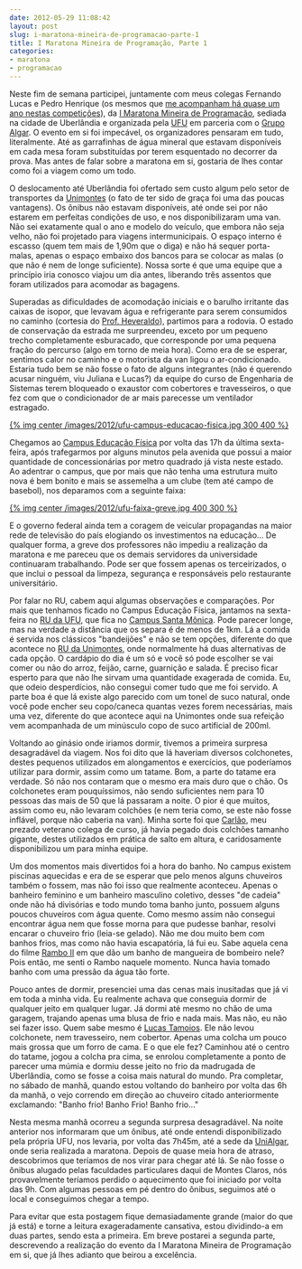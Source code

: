 ```yaml
---
date: 2012-05-29 11:08:42
layout: post
slug: i-maratona-mineira-de-programacao-parte-1
title: I Maratona Mineira de Programação, Parte 1
categories:
- maratona
- programacao
---
```


Neste fim de semana participei, juntamente com meus colegas Fernando Lucas e Pedro Henrique (os mesmos que [me acompanham há quase um ano nestas competições](http://blog.myhro.info/2011/06/saldo-da-maratona/)), da [I Maratona Mineira de Programação](http://wiki.facom.ufu.br/maratonamineira/tiki-index.php?page=Maratona+Mineira+de+Programa%C3%A7%C3%A3o), sediada na cidade de Uberlândia e organizada pela [UFU](http://www.ufu.br/) em parceria com o [Grupo Algar](http://www.algar.com.br/). O evento em si foi impecável, os organizadores pensaram em tudo, literalmente. Até as garrafinhas de água mineral que estavam disponíveis em cada mesa foram substituídas por terem esquentado no decorrer da prova. Mas antes de falar sobre a maratona em si, gostaria de lhes contar como foi a viagem como um todo.

O deslocamento até Uberlândia foi ofertado sem custo algum pelo setor de transportes da [Unimontes](http://www.unimontes.br/) (o fato de ter sido de graça foi uma das poucas vantagens). Os ônibus não estavam disponíveis, até onde sei por não estarem em perfeitas condições de uso, e nos disponibilizaram uma van. Não sei exatamente qual o ano e modelo do veículo, que embora não seja velho, não foi projetado para viagens intermunicipais. O espaço interno é escasso (quem tem mais de 1,90m que o diga) e não há sequer porta-malas, apenas o espaço embaixo dos bancos para se colocar as malas (o que não é nem de longe suficiente). Nossa sorte é que uma equipe que a princípio iria conosco viajou um dia antes, liberando três assentos que foram utilizados para acomodar as bagagens.

Superadas as dificuldades de acomodação iniciais e o barulho irritante das caixas de isopor, que levavam água e refrigerante para serem consumidos no caminho (cortesia do [Prof. Heveraldo](http://buscatextual.cnpq.br/buscatextual/visualizacv.do?id=K4758727J6)), partimos para a rodovia. O estado de conservação da estrada me surpreendeu, exceto por um pequeno trecho completamente esburacado, que corresponde por uma pequena fração do percurso (algo em torno de meia hora). Como era de se esperar, sentimos calor no caminho e o motorista da van ligou o ar-condicionado. Estaria tudo bem se não fosse o fato de alguns integrantes (não é querendo acusar ninguém, viu Juliana e Lucas?) da equipe do curso de Engenharia de Sistemas terem bloqueado o exaustor com cobertores e travesseiros, o que fez com que o condicionador de ar mais parecesse um ventilador estragado.

[{% img center /images/2012/ufu-campus-educacao-fisica.jpg 300 400 %}](/images/2012/ufu-campus-educacao-fisica.jpg)

Chegamos ao [Campus Educação Física](http://www.ufu.br/pagina/campus-educa%C3%A7%C3%A3o-f%C3%ADsica) por volta das 17h da última sexta-feira, após trafegarmos por alguns minutos pela avenida que possui a maior quantidade de concessionárias por metro quadrado já vista neste estado. Ao adentrar o campus, que por mais que não tenha uma estrutura muito nova é bem bonito e mais se assemelha a um clube (tem até campo de basebol), nos deparamos com a seguinte faixa:

[{% img center /images/2012/ufu-faixa-greve.jpg 400 300 %}](/images/2012/ufu-faixa-greve.jpg)

E o governo federal ainda tem a coragem de veicular propagandas na maior rede de televisão do país elogiando os investimentos na educação... De qualquer forma, a greve dos professores não impediu a realização da maratona e me pareceu que os demais servidores da universidade continuaram trabalhando. Pode ser que fossem apenas os terceirizados, o que inclui o pessoal da limpeza, segurança e responsáveis pelo restaurante universitário.

Por falar no RU, cabem aqui algumas observações e comparações. Por mais que tenhamos ficado no Campus Educação Física, jantamos na sexta-feira no [RU da UFU](http://www.rusantamonica.ufu.br/), que fica no [Campus Santa Mônica](http://www.ufu.br/pagina/campus-santa-monica). Pode parecer longe, mas na verdade a distância que os separa é de menos de 1km. Lá a comida é servida nos clássicos "bandeijões" e não se tem opções, diferente do que acontece no [RU da Unimontes](http://www.ru.unimontes.br/), onde normalmente há duas alternativas de cada opção. O cardápio do dia é um só e você só pode escolher se vai comer ou não do arroz, feijão, carne, guarnição e salada. É preciso ficar esperto para que não lhe sirvam uma quantidade exagerada de comida. Eu, que odeio desperdícios, não consegui comer tudo que me foi servido. A parte boa é que lá existe algo parecido com um tonel de suco natural, onde você pode encher seu copo/caneca quantas vezes forem necessárias, mais uma vez, diferente do que acontece aqui na Unimontes onde sua refeição vem acompanhada de um minúsculo copo de suco artificial de 200ml.

Voltando ao ginásio onde iriamos dormir, tivemos a primeira surpresa desagradável da viagem. Nos foi dito que lá haveriam diversos colchonetes, destes pequenos utilizados em alongamentos e exercícios, que poderíamos utilizar para dormir, assim como um tatame. Bom, a parte do tatame era verdade. Só não nos contaram que o mesmo era mais duro que o chão. Os colchonetes eram pouquíssimos, não sendo suficientes nem para 10 pessoas das mais de 50 que lá passaram a noite. O pior é que muitos, assim como eu, não levaram colchões (e nem teria como, se este não fosse inflável, porque não caberia na van). Minha sorte foi que [Carlão](https://twitter.com/#!/carlosmr12), meu prezado veterano colega de curso, já havia pegado dois colchões tamanho gigante, destes utilizados em prática de salto em altura, e caridosamente disponibilizou um para minha equipe.

Um dos momentos mais divertidos foi a hora do banho. No campus existem piscinas aquecidas e era de se esperar que pelo menos alguns chuveiros também o fossem, mas não foi isso que realmente aconteceu. Apenas o banheiro feminino e um banheiro masculino coletivo, desses "de cadeia" onde não há divisórias e todo mundo toma banho junto, possuem alguns poucos chuveiros com água quente. Como mesmo assim não consegui encontrar água nem que fosse morna para que pudesse banhar, resolvi encarar o chuveiro frio (leia-se gelado). Não me dou muito bem com banhos frios, mas como não havia escapatória, lá fui eu. Sabe aquela cena do filme [Rambo II](http://www.imdb.com/title/tt0089880/) em que dão um banho de mangueira de bombeiro nele? Pois então, me senti o Rambo naquele momento. Nunca havia tomado banho com uma pressão da água tão forte.

Pouco antes de dormir, presenciei uma das cenas mais inusitadas que já vi em toda a minha vida. Eu realmente achava que conseguia dormir de qualquer jeito em qualquer lugar. Já dormi até mesmo no chão de uma garagem, trajando apenas uma blusa de frio e nada mais. Mas não, eu não sei fazer isso. Quem sabe mesmo é [Lucas Tamoios](http://www.heterosapiens.com.br/). Ele não levou colchonete, nem travesseiro, nem cobertor. Apenas uma colcha um pouco mais grossa que um forro de cama. E o que ele fez? Caminhou até o centro do tatame, jogou a colcha pra cima, se enrolou completamente a ponto de parecer uma múmia e dormiu desse jeito no frio da madrugada de Uberlândia, como se fosse a coisa mais natural do mundo. Pra completar, no sábado de manhã, quando estou voltando do banheiro por volta das 6h da manhã, o vejo correndo em direção ao chuveiro citado anteriormente exclamando: "Banho frio! Banho Frio! Banho frio..."

Nesta mesma manhã ocorreu a segunda surpresa desagradável. Na noite anterior nos informaram que um ônibus, até onde entendi disponibilizado pela própria UFU, nos levaria, por volta das 7h45m, até a sede da [UniAlgar](http://www.unialgar.com.br/), onde seria realizada a maratona. Depois de quase meia hora de atraso, descobrimos que teríamos de nos virar para chegar até lá. Se não fosse o ônibus alugado pelas faculdades particulares daqui de Montes Claros, nós provavelmente teríamos perdido o aquecimento que foi iniciado por volta das 9h. Com algumas pessoas em pé dentro do ônibus, seguimos até o local e conseguimos chegar a tempo.

Para evitar que esta postagem fique demasiadamente grande (maior do que já está) e torne a leitura exageradamente cansativa, estou dividindo-a em duas partes, sendo esta a primeira. Em breve postarei a segunda parte, descrevendo a realização do evento da I Maratona Mineira de Programação em si, que já lhes adianto que beirou a excelência.
